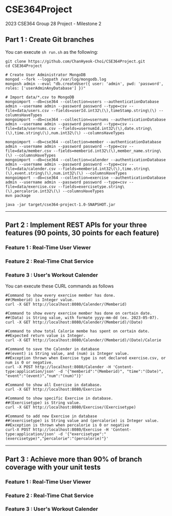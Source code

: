 # CSE364Project
2023 CSE364 Group 28 Project - Milestone 2

## Part 1 : Create Git branches

You can execute `sh run.sh` as the following:
```
git clone https://github.com/ChanHyeok-Choi/CSE364Project.git
cd CSE364Project

# Create User Administrator MongoDB
mongod --fork --logpath /var/log/mongodb.log
mongosh admin --eval "db.createUser({ user: 'admin', pwd: 'password', roles: ['userAdminAnyDatabase'] })"

# Import data/*.csv to MongoDB
mongoimport --db=cse364 --collection=users --authenticationDatabase admin --username admin --password password --type=csv --file=data/users.csv --fields=userId.int32\(\),timeStamp.string\(\) --columnsHaveTypes
mongoimport --db=cse364 --collection=usernums --authenticationDatabase admin --username admin --password password --type=csv --file=data/usernums.csv --fields=usernumId.int32\(\),date.string\(\),time.string\(\),num.int32\(\) --columnsHaveTypes

mongoimport --db=cse364 --collection=member --authenticationDatabase admin --username admin --password password --type=csv --file=data/member.csv --fields=memberid.int32\(\),member_name.string\(\) --columnsHaveTypes
mongoimport --db=cse364 --collection=calender --authenticationDatabase admin --username admin --password password --type=csv --file=data/calender.csv --fields=memberid.int32\(\),time.string\(\),event.string\(\),num.int32\(\) --columnsHaveTypes
mongoimport --db=cse364 --collection=exercise --authenticationDatabase admin --username admin --password password --type=csv --file=data/exercise.csv --fields=exercisetype.string\(\),percalorie.int32\(\) --columnsHaveTypes
mvn package

java -jar target/cse364-project-1.0-SNAPSHOT.jar
```

---

## Part 2 : Implement REST APIs for your three features (90 points, 30 points for each feature)

### Feature 1 : Real-Time User Viewer

### Feature 2 : Real-Time Chat Service

### Feature 3 : User's Workout Calender

You can execute these CURL commands as follows
```
#Command to show every exercise member has done.
##(Memberid) is Integer value.
curl -X GET http://localhost:8080/Calender/(Memberid)

#Command to show every exercise member has done on certain date.
##(Data) is String value, with formate yyyy-mm-dd (ex. 2023-05-07).
curl -X GET http://localhost:8080/Calender/(Memberid)/(Date)

#Command to show total Calorie membe has spent on certain date.
##Expected return value is Integer.
curl -X GET http://localhost:8080/Calender/(Memberid)/(Date)/Calorie

#Command to save the Calender in database
##(event) is String value, and (num) is Integer value.
##Exception thrown when Exercise type is not declared exercise.csv, or num is 0 or negative.
curl -X POST http://localhost:8080/Calender -H 'Content-type:application/json' -d '{"memberid":"(Memberid)", "time":"(Date)", "event":"(event)","num":"(num)")}'

#Command to show all Exercise in database.
curl -X GET http://localhost:8080/Exercise

#Command to show specific Exercise in database.
##(Exercisetype) is String value.
curl -X GET http://localhost:8080/Exercise/(Exercisetype)

#Command to add new Exercise in database
##(exercisetype) is String value and (percalorie) is Integer value.
##Exception is thrown when percalorie is 0 or negative
curl-X POST http://localhost:8080/Exercise -H 'Content-type:application/json' -d '{"exercisetype":"(exercisetype)","percalorie":"(percalorie)"}'
```

---
  
## Part 3 : Achieve more than 90% of branch coverage with your unit tests

### Feature 1 : Real-Time User Viewer

### Feature 2 : Real-Time Chat Service

### Feature 3 : User's Workout Calender